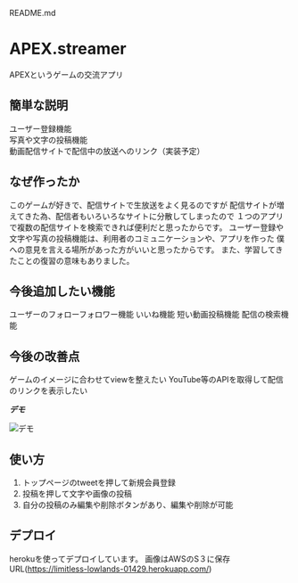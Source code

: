 README.md
# APEX.streamer

APEXというゲームの交流アプリ

## 簡単な説明


ユーザー登録機能 </br>
写真や文字の投稿機能 </br>
動画配信サイトで配信中の放送へのリンク（実装予定）

## なぜ作ったか

このゲームが好きで、配信サイトで生放送をよく見るのですが
配信サイトが増えてきた為、配信者もいろいろなサイトに分散してしまったので
１つのアプリで複数の配信サイトを検索できれば便利だと思ったからです。
ユーザー登録や文字や写真の投稿機能は、利用者のコミュニケーションや、アプリを作った
僕への意見を言える場所があった方がいいと思ったからです。
また、学習してきたことの復習の意味もありました。

 ## 今後追加したい機能

ユーザーのフォローフォロワー機能
いいね機能
短い動画投稿機能
配信の検索機能

## 今後の改善点

ゲームのイメージに合わせてviewを整えたい
YouTube等のAPIを取得して配信のリンクを表示したい



***デモ***

![デモ](https://user-images.githubusercontent.com/67727302/92088968-8e228f00-ee08-11ea-8197-c251fa4b81f5.gif)




## 使い方

1. トップページのtweetを押して新規会員登録
2. 投稿を押して文字や画像の投稿
3. 自分の投稿のみ編集や削除ボタンがあり、編集や削除が可能




## デプロイ

herokuを使ってデプロイしています。
画像はAWSのS３に保存</br>
URL(https://limitless-lowlands-01429.herokuapp.com/)
